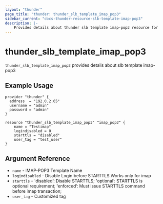 ```yaml
---
layout: "thunder"
page_title: "thunder: thunder_slb_template_imap_pop3"
sidebar_current: "docs-thunder-resource-slb-template-imap-pop3"
description: |-
    Provides details about thunder slb template imap-pop3 resource for A10
---
```


# thunder\_slb\_template\_imap\_pop3

`thunder_slb_template_imap_pop3` provides details about slb template imap-pop3
## Example Usage


```hcl
provider "thunder" {
  address  = "192.0.2.65"
  username = "admin"
  password = "admin"
}

resource "thunder_slb_template_imap_pop3" "imap_pop3" {
	name = "Testimap"
	logindisabled = 0
	starttls = "disabled"
	user_tag = "test_user"
}
```

## Argument Reference

* `name` - IMAP-POP3 Template Name
* `logindisabled` - Disable Login before STARTTLS.Works only for imap
* `starttls` - 'disabled’: Disable STARTTLS; 'optional’: STARTTLS is optional requirement; 'enforced’: Must issue STARTTLS command before imap transaction;
* `user_tag` - Customized tag



